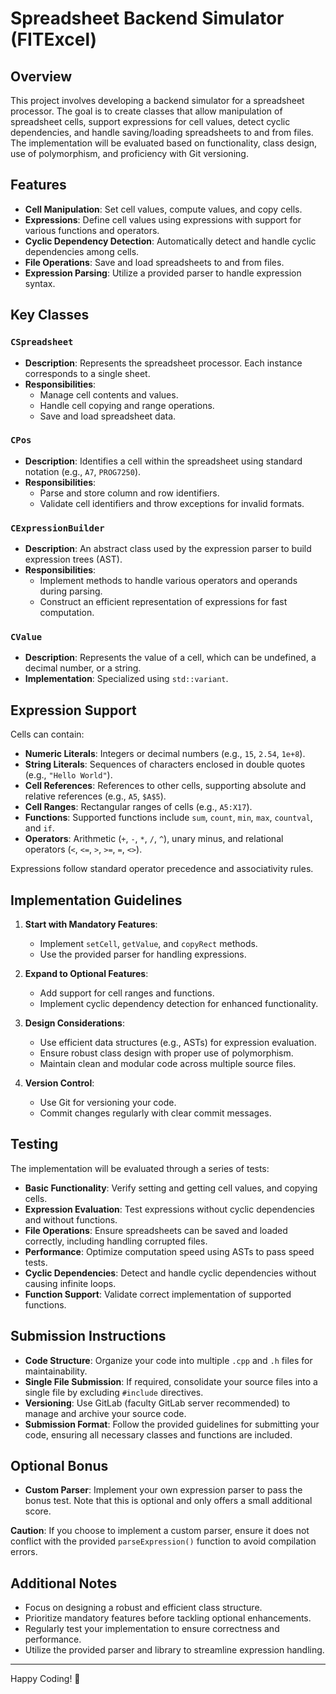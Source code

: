 # Spreadsheet Backend Simulator (FITExcel)

## Overview

This project involves developing a backend simulator for a spreadsheet processor. The goal is to create classes that allow manipulation of spreadsheet cells, support expressions for cell values, detect cyclic dependencies, and handle saving/loading spreadsheets to and from files. The implementation will be evaluated based on functionality, class design, use of polymorphism, and proficiency with Git versioning.

## Features

- **Cell Manipulation**: Set cell values, compute values, and copy cells.
- **Expressions**: Define cell values using expressions with support for various functions and operators.
- **Cyclic Dependency Detection**: Automatically detect and handle cyclic dependencies among cells.
- **File Operations**: Save and load spreadsheets to and from files.
- **Expression Parsing**: Utilize a provided parser to handle expression syntax.

## Key Classes

### `CSpreadsheet`
- **Description**: Represents the spreadsheet processor. Each instance corresponds to a single sheet.
- **Responsibilities**:
  - Manage cell contents and values.
  - Handle cell copying and range operations.
  - Save and load spreadsheet data.

### `CPos`
- **Description**: Identifies a cell within the spreadsheet using standard notation (e.g., `A7`, `PROG7250`).
- **Responsibilities**:
  - Parse and store column and row identifiers.
  - Validate cell identifiers and throw exceptions for invalid formats.

### `CExpressionBuilder`
- **Description**: An abstract class used by the expression parser to build expression trees (AST).
- **Responsibilities**:
  - Implement methods to handle various operators and operands during parsing.
  - Construct an efficient representation of expressions for fast computation.

### `CValue`
- **Description**: Represents the value of a cell, which can be undefined, a decimal number, or a string.
- **Implementation**: Specialized using `std::variant`.

## Expression Support

Cells can contain:
- **Numeric Literals**: Integers or decimal numbers (e.g., `15`, `2.54`, `1e+8`).
- **String Literals**: Sequences of characters enclosed in double quotes (e.g., `"Hello World"`).
- **Cell References**: References to other cells, supporting absolute and relative references (e.g., `A5`, `$A$5`).
- **Cell Ranges**: Rectangular ranges of cells (e.g., `A5:X17`).
- **Functions**: Supported functions include `sum`, `count`, `min`, `max`, `countval`, and `if`.
- **Operators**: Arithmetic (`+`, `-`, `*`, `/`, `^`), unary minus, and relational operators (`<`, `<=`, `>`, `>=`, `=`, `<>`).

Expressions follow standard operator precedence and associativity rules.

## Implementation Guidelines

1. **Start with Mandatory Features**:
   - Implement `setCell`, `getValue`, and `copyRect` methods.
   - Use the provided parser for handling expressions.

2. **Expand to Optional Features**:
   - Add support for cell ranges and functions.
   - Implement cyclic dependency detection for enhanced functionality.

3. **Design Considerations**:
   - Use efficient data structures (e.g., ASTs) for expression evaluation.
   - Ensure robust class design with proper use of polymorphism.
   - Maintain clean and modular code across multiple source files.

4. **Version Control**:
   - Use Git for versioning your code.
   - Commit changes regularly with clear commit messages.

## Testing

The implementation will be evaluated through a series of tests:

- **Basic Functionality**: Verify setting and getting cell values, and copying cells.
- **Expression Evaluation**: Test expressions without cyclic dependencies and without functions.
- **File Operations**: Ensure spreadsheets can be saved and loaded correctly, including handling corrupted files.
- **Performance**: Optimize computation speed using ASTs to pass speed tests.
- **Cyclic Dependencies**: Detect and handle cyclic dependencies without causing infinite loops.
- **Function Support**: Validate correct implementation of supported functions.

## Submission Instructions

- **Code Structure**: Organize your code into multiple `.cpp` and `.h` files for maintainability.
- **Single File Submission**: If required, consolidate your source files into a single file by excluding `#include` directives.
- **Versioning**: Use GitLab (faculty GitLab server recommended) to manage and archive your source code.
- **Submission Format**: Follow the provided guidelines for submitting your code, ensuring all necessary classes and functions are included.

## Optional Bonus

- **Custom Parser**: Implement your own expression parser to pass the bonus test. Note that this is optional and only offers a small additional score.

**Caution**: If you choose to implement a custom parser, ensure it does not conflict with the provided `parseExpression()` function to avoid compilation errors.

## Additional Notes

- Focus on designing a robust and efficient class structure.
- Prioritize mandatory features before tackling optional enhancements.
- Regularly test your implementation to ensure correctness and performance.
- Utilize the provided parser and library to streamline expression handling.

---

Happy Coding! 🚀
